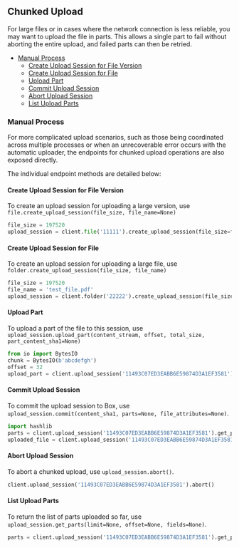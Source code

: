 Chunked Upload
--------------

For large files or in cases where the network connection is less reliable,
you may want to upload the file in parts.  This allows a single part to fail
without aborting the entire upload, and failed parts can then be retried.

<!-- START doctoc generated TOC please keep comment here to allow auto update -->
<!-- DON'T EDIT THIS SECTION, INSTEAD RE-RUN doctoc TO UPDATE -->


- [Manual Process](#manual-process)
  - [Create Upload Session for File Version](#create-upload-session-for-file-version)
  - [Create Upload Session for File](#create-upload-session-for-file)
  - [Upload Part](#upload-part)
  - [Commit Upload Session](#commit-upload-session)
  - [Abort Upload Session](#abort-upload-session)
  - [List Upload Parts](#list-upload-parts)

<!-- END doctoc generated TOC please keep comment here to allow auto update -->

### Manual Process

For more complicated upload scenarios, such as those being coordinated across
multiple processes or when an unrecoverable error occurs with the automatic
uploader, the endpoints for chunked upload operations are also exposed directly.

The individual endpoint methods are detailed below:

#### Create Upload Session for File Version

To create an upload session for uploading a large version, use `file.create_upload_session(file_size, file_name=None)`

```python
file_size = 197520
upload_session = client.file('11111').create_upload_session(file_size=file_size)
```

#### Create Upload Session for File

To create an upload session for uploading a large file, use
`folder.create_upload_session(file_size, file_name)`

```python
file_size = 197520
file_name = 'test_file.pdf'
upload_session = client.folder('22222').create_upload_session(file_size=file_size, file_name=file_name)
```

#### Upload Part

To upload a part of the file to this session, use `upload_session.upload_part(content_stream, offset, total_size, part_content_sha1=None)`

```python
from io import BytesIO
chunk = BytesIO(b'abcdefgh')
offset = 32
upload_part = client.upload_session('11493C07ED3EABB6E59874D3A1EF3581').upload_part(chunk, offset, total_size)
```

#### Commit Upload Session

To commit the upload session to Box, use `upload_session.commit(content_sha1, parts=None, file_attributes=None)`.

```python
import hashlib
parts = client.upload_session('11493C07ED3EABB6E59874D3A1EF3581').get_parts()
uploaded_file = client.upload_session('11493C07ED3EABB6E59874D3A1EF3581').commit(parts, sha1.digest())
```

#### Abort Upload Session

To abort a chunked upload, use `upload_session.abort()`.

```python
client.upload_session('11493C07ED3EABB6E59874D3A1EF3581').abort()
```

#### List Upload Parts

To return the list of parts uploaded so far, use `upload_session.get_parts(limit=None, offset=None, fields=None)`.

```python
parts = client.upload_session('11493C07ED3EABB6E59874D3A1EF3581').get_parts()
```